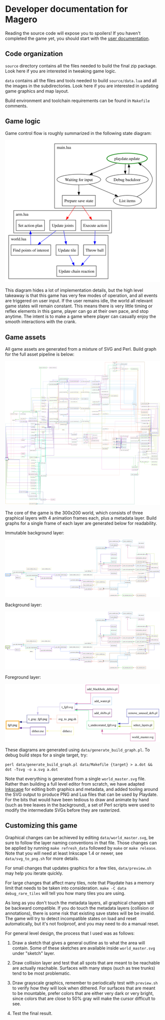 # Developer documentation for Magero

Reading the source code will expose you to spoilers!  If you haven't completed the game yet, you should start with the [user documentation](README.md).

## Code organization

`source` directory contains all the files needed to build the final zip package.  Look here if you are interested in tweaking game logic.

`data` contains all the files and tools needed to build `source/data.lua` and all the images in the subdirectories.  Look here if you are interested in updating game graphics and map layout.

Build environment and toolchain requirements can be found in `Makefile` comments.

## Game logic

Game control flow is roughly summarized in the following state diagram:

![Game states](doc/game_states.svg)

This diagram hides a lot of implementation details, but the high level takeaway is that this game has very few modes of operation, and all events are triggered on user input.  If the user remains idle, the world all relevant game states will remain constant.  This means there is very little timing or reflex elements in this game, player can go at their own pace, and stop anytime.  The intent is to make a game where player can casually enjoy the smooth interactions with the crank.

## Game assets

All game assets are generated from a mixture of SVG and Perl.  Build graph for the full asset pipeline is below:

![Data](doc/data.svg)

The core of the game is the 300x200 world, which consists of three graphical layers with 4 animation frames each, plus a metadata layer.  Build graphs for a single frame of each layer are generated below for readability.

Immutable background layer:

![Immutable background](doc/ibg0.svg)

Background layer:

![Background](doc/bg0.svg)

Foreground layer:

![Foreground](doc/fg0.svg)

These diagrams are generated using `data/generate_build_graph.pl`.  To debug build steps for a single target, try:

```
perl data/generate_build_graph.pl data/Makefile {target} > a.dot && dot -Tsvg -o a.svg a.dot
```

Note that everything is generated from a single `world_master.svg` file.  Rather than building a full level editor from scratch, we have adapted [Inkscape](https://inkscape.org/) for editing both graphics and metadata, and added tooling around the SVG output to produce PNG and Lua files that can be used by Playdate.  For the bits that would have been tedious to draw and animate by hand (such as tree leaves in the background), a set of Perl scripts were used to modify the intermediate SVGs before they are rasterized.

## Customizing this game

Graphical changes can be achieved by editing `data/world_master.svg`, be sure to follow the layer naming conventions in that file.  Those changes can be applied by running `make refresh_data` followed by `make` or `make release`.  Note that you will need at least Inkscape 1.4 or newer, see `data/svg_to_png.sh` for more details.

For small changes that updates graphics for a few tiles, `data/preview.sh` may help you iterate quickly.

For large changes that affect many tiles, note that Playdate has a memory limit that needs to be taken into consideration.  `make -C data debug_rare_tiles` will tell you how many tiles you are using.

As long as you don't touch the metadata layers, all graphical changes will be backward compatible.  If you do touch the metadata layers (collision or annotations), there is some risk that existing save states will be be invalid.  The game will try to detect incompatible states on load and reset automatically, but it's not foolproof, and you may need to do a manual reset.

For general level design, the process that I used was as follows:

1. Draw a sketch that gives a general outline as to what the area will contain.  Some of these sketches are available inside `world_master.svg` under "sketch" layer.

2. Draw collision layer and test that all spots that are meant to be reachable are actually reachable.  Surfaces with many steps (such as tree trunks) tend to be most problematic.

3. Draw grayscale graphics, remember to periodically test with `preview.sh` to verify how they will look when dithered.  For surfaces that are meant to be mountable, prefer colors that are either very dark or very bright, since colors that are close to 50% gray will make the cursor difficult to see.

4. Test the final result.
